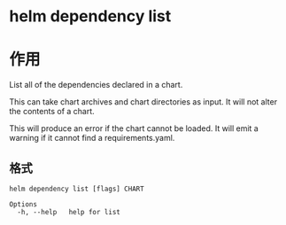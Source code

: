 # helm dependency list

# 作用


List all of the dependencies declared in a chart.

This can take chart archives and chart directories as input. It will not alter the contents of a chart.

This will produce an error if the chart cannot be loaded. It will emit a warning if it cannot find a requirements.yaml.


## 格式

```
helm dependency list [flags] CHART

Options
  -h, --help   help for list
```